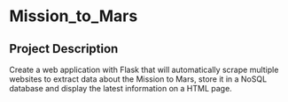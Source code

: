 # Mission_to_Mars

## Project Description

Create a web application with Flask that will automatically scrape multiple websites to extract data about the Mission to Mars, store it in a NoSQL database and display the latest information on a HTML page.
